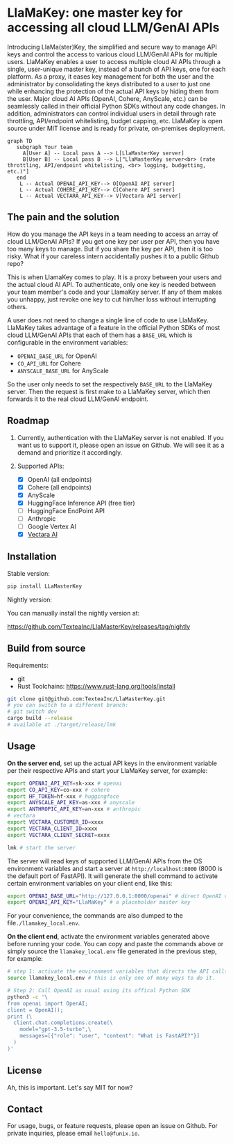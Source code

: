 # LlaMaKey: one master key for accessing all cloud LLM/GenAI APIs

Introducing LlaMa(ster)Key, the simplified and secure way to manage API keys and control the access to various cloud LLM/GenAI APIs for multiple users. LlaMaKey enables a user to access multiple cloud AI APIs through a single, user-unique master key, instead of a bunch of API keys, one for each platform. As a proxy, it eases key management for both the user and the administrator by consolidating the keys distributed to a user to just one while enhancing the protection of the actual API keys by hiding them from the user. Major cloud AI APIs (OpenAI, Cohere, AnyScale, etc.) can be seamlessly called in their official Python SDKs without any code changes. In addition, administrators can control individual users in detail through rate throttling, API/endpoint whitelisting, budget capping, etc. LlaMaKey is open source under MIT license and is ready for private, on-premises deployment.

```mermaid
graph TD
   subgraph Your team
     A[User A] -- Local pass A --> L[LlaMasterKey server]
     B[User B] -- Local pass B --> L["LlaMasterKey server<br> (rate throttling, API/endpoint whitelisting, <br> logging, budgetting, etc.)"]
   end 
    L -- Actual OPENAI_API_KEY--> O[OpenAI API server]
    L -- Actual COHERE_API_KEY--> C[Cohere API server]
    L -- Actual VECTARA_API_KEY--> V[Vectara API server]
```

## The pain and the solution

How do you manage the API keys in a team needing to access an array of cloud LLM/GenAI APIs?
If you get one key per user per API, then you have too many keys to manage.
But if you share the key per API, then it is too risky. What if your careless intern accidentally pushes it to a public Github repo?

This is when LlamaKey comes to play. It is a proxy between your users and the actual cloud AI API. To authenticate, only one key is needed between your team member's code and your LlamaKey server. If any of them makes you unhappy, just revoke one key to cut him/her loss without interrupting others.

A user does not need to change a single line of code to use LlaMaKey. LlaMaKey takes advantage of a feature in the official Python SDKs of most cloud LLM/GenAI APIs that each of them has a `BASE_URL` which is configurable in the environment variables:

* `OPENAI_BASE_URL` for OpenAI
* `CO_API_URL` for Cohere
* `ANYSCALE_BASE_URL` for AnyScale

So the user only needs to set the respectively `BASE_URL` to the LlaMaKey server. Then the request is first make to a LlaMaKey server, which then forwards it to the real cloud LLM/GenAI endpoint.

## Roadmap

1. Currently, authentication with the LlaMaKey server is not enabled. If you want us to support it, please open an issue on Github. We will see it as a demand and prioritize it accordingly.
2. Supported APIs:

   * [x] OpenAI (all endpoints)
   * [x] Cohere (all endpoints)
   * [x] AnyScale
   * [x] HuggingFace Inference API (free tier)
   * [ ] HuggingFace EndPoint API
   * [ ] Anthropic
   * [ ] Google Vertex AI
   * [x] [Vectara AI](https://vectara.com/)

## Installation

Stable version:

```bash
pip install LLaMasterKey
```

Nightly version:

You can manually install the nightly version at:

<https://github.com/TexteaInc/LlaMasterKey/releases/tag/nightly>

## Build from source

Requirements:

* git
* Rust Toolchains: <https://www.rust-lang.org/tools/install>

```bash
git clone git@github.com:TexteaInc/LlaMasterKey.git
# you can switch to a different branch:
# git switch dev
cargo build --release
# available at ./target/release/lmk
```

## Usage

**On the server end**, set up the actual API keys in the environment variable per their respective APIs and start your LlaMaKey server, for example:

```bash
export OPENAI_API_KEY=sk-xxx # openai
export CO_API_KEY=co-xxx # cohere
export HF_TOKEN=hf-xxx # huggingface
export ANYSCALE_API_KEY=as-xxx # anyscale
export ANTHROPIC_API_KEY=an-xxx # anthropic
# vectara
export VECTARA_CUSTOMER_ID=xxxx
export VECTARA_CLIENT_ID=xxxx
export VECTARA_CLIENT_SECRET=xxxx

lmk # start the server
```

The server will read keys of supported LLM/GenAI APIs from the OS environment variables and start a server at `http://localhost:8000` (8000 is the default port of FastAPI). It will generate the shell command to activate certain environment variables on your client end, like this:

```bash
export OPENAI_BASE_URL="http://127.0.0.1:8000/openai" # direct OpenAI calls to the LlaMaKey server
export OPENAI_API_KEY="LlaMaKey" # a placeholder master key
```

For your convenience, the commands are also dumped to the file`./llamakey_local.env`.

**On the client end**, activate the environment variables generated above before running your code. You can copy and paste the commands above or simply source the `llamakey_local.env` file generated in the previous step, for example:

```bash
# step 1: activate the environment variables that directs the API calls to the LlaMaKey server
source llamakey_local.env # this is only one of many ways to do it.

# Step 2: Call OpenAI as usual using its offical Python SDK
python3 -c '\
from openai import OpenAI;
client = OpenAI();
print (\
  client.chat.completions.create(\
    model="gpt-3.5-turbo",\
    messages=[{"role": "user", "content": "What is FastAPI?"}]
  )
)'
```

## License

Ah, this is important. Let's say MIT for now?

## Contact

For usage, bugs, or feature requests, please open an issue on Github. For private inquiries, please email `hello@funix.io`.
